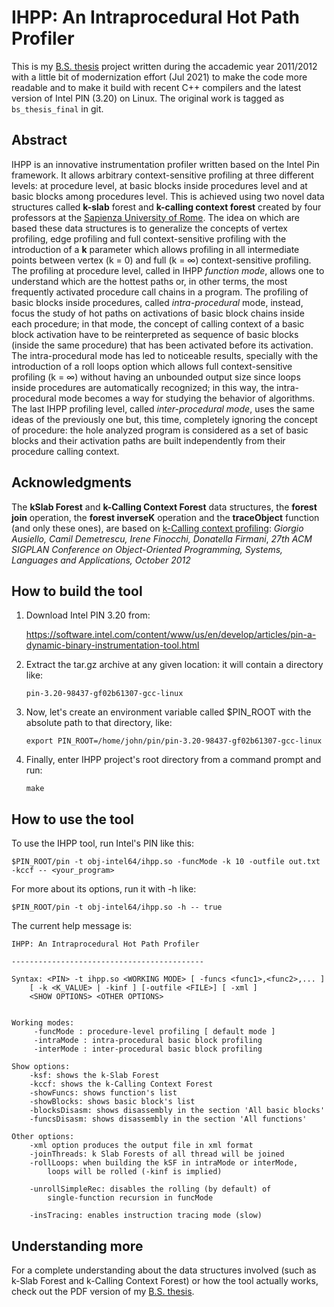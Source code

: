 
# IHPP: An Intraprocedural Hot Path Profiler
This is my [B.S. thesis] project written during the accademic year 2011/2012 with a little bit
of modernization effort (Jul 2021) to make the code more readable and to make it build with
recent C++ compilers and the latest version of Intel PIN (3.20) on Linux. The original work is
tagged as `bs_thesis_final` in git. <br />

## Abstract
IHPP is an innovative instrumentation profiler written based on the Intel Pin framework.
It allows arbitrary context-sensitive profiling at three different levels: at procedure
level, at basic blocks inside procedures level and at basic blocks among procedures level.
This is achieved using two novel data structures called **k-slab** forest and
**k-calling context forest** created by four professors at the [Sapienza University of Rome].
The idea on which are based these data structures is to generalize the concepts of vertex
profiling, edge profiling and full context-sensitive profiling with the introduction of
a **k** parameter which allows profiling in all intermediate points between vertex (k = 0)
and full (k = ∞) context-sensitive profiling. The profiling at procedure level, called in
IHPP *function mode*, allows one to understand which are the hottest paths or, in other terms,
the most frequently activated procedure call chains in a program. The profiling of basic blocks
inside procedures, called *intra-procedural* mode, instead, focus the study of hot paths
on activations of basic block chains inside each procedure; in that mode, the concept of
calling context of a basic block activation have to be reinterpreted as sequence of basic
blocks (inside the same procedure) that has been activated before its activation. The
intra-procedural mode has led to noticeable results, specially with the introduction of
a roll loops option which allows full context-sensitive profiling (k = ∞) without having
an unbounded output size since loops inside procedures are automatically recognized;
in this way, the intra-procedural mode becomes a way for studying the behavior of
algorithms. The last IHPP profiling level, called *inter-procedural mode*, uses the same
ideas of the previously one but, this time, completely ignoring the concept of procedure:
the hole analyzed program is considered as a set of basic blocks and their activation
paths are built independently from their procedure calling context.

[Sapienza University of Rome]: https://www.uniroma1.it/

## Acknowledgments

The **kSlab Forest** and **k-Calling Context Forest** data structures, the **forest join** operation,
the **forest inverseK** operation and the **traceObject** function (and only these ones),
are based on [k-Calling context profiling]:
*Giorgio Ausiello, Camil Demetrescu, Irene Finocchi, Donatella Firmani*,
*27th ACM SIGPLAN Conference on Object-Oriented*
*Programming, Systems, Languages and Applications, October 2012*

[k-Calling context profiling]: https://dl.acm.org/doi/10.1145/2398857.2384679

How to build the tool
-----------------------

1. Download Intel PIN 3.20 from:

    https://software.intel.com/content/www/us/en/develop/articles/pin-a-dynamic-binary-instrumentation-tool.html

2. Extract the tar.gz archive at any given location: it will contain a directory like:
    ```
    pin-3.20-98437-gf02b61307-gcc-linux
    ```

3. Now, let's create an environment variable called $PIN_ROOT with the absolute path to that directory, like:
    ```
    export PIN_ROOT=/home/john/pin/pin-3.20-98437-gf02b61307-gcc-linux
    ```

4. Finally, enter IHPP project's root directory from a command prompt and run:
    ```
    make
    ```


How to use the tool
-----------------------

To use the IHPP tool, run Intel's PIN like this:

```
$PIN_ROOT/pin -t obj-intel64/ihpp.so -funcMode -k 10 -outfile out.txt -kccf -- <your_program>
```

For more about its options, run it with -h like:

```
$PIN_ROOT/pin -t obj-intel64/ihpp.so -h -- true
```

The current help message is:

```
IHPP: An Intraprocedural Hot Path Profiler

-------------------------------------------

Syntax: <PIN> -t ihpp.so <WORKING MODE> [ -funcs <func1>,<func2>,... ]
	[ -k <K_VALUE> | -kinf ] [-outfile <FILE>] [ -xml ]
	<SHOW OPTIONS> <OTHER OPTIONS>


Working modes:
	 -funcMode : procedure-level profiling [ default mode ]
	 -intraMode : intra-procedural basic block profiling
	 -interMode : inter-procedural basic block profiling

Show options:
	-ksf: shows the k-Slab Forest
	-kccf: shows the k-Calling Context Forest
	-showFuncs: shows function's list
	-showBlocks: shows basic block's list
	-blocksDisasm: shows disassembly in the section 'All basic blocks'
	-funcsDisasm: shows disassembly in the section 'All functions'

Other options:
	-xml option produces the output file in xml format
	-joinThreads: k Slab Forests of all thread will be joined
	-rollLoops: when building the kSF in intraMode or interMode,
		loops will be rolled (-kinf is implied)

	-unrollSimpleRec: disables the rolling (by default) of
		single-function recursion in funcMode

	-insTracing: enables instruction tracing mode (slow)
```

Understanding more
-------------------

For a complete understanding about the data structures involved (such as
k-Slab Forest and k-Calling Context Forest) or how the tool actually works,
check out the PDF version of my [B.S. thesis].

[B.S. thesis]: https://github.com/vvaltchev/ihpp/blob/master/doc/bs_thesis.pdf
